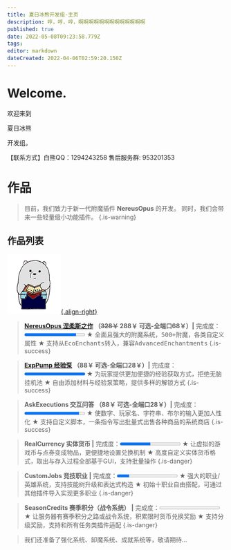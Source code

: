 ```yaml
---
title: 夏日冰熊开发组-主页
description: 哼，哼，哼，啊啊啊啊啊啊啊啊啊啊啊啊啊
published: true
date: 2022-05-08T09:23:58.779Z
tags: 
editor: markdown
dateCreated: 2022-04-06T02:59:20.150Z
---
```


<h1 class="welcome_title">Welcome.</h1>
<p class="unchangedline">欢迎来到</p><p class="group_welcome">夏日冰熊</p><p class="unchangedline">开发组。</p></p>
<p class="unchangedline"><p class="author">【联系方式】白熊QQ：1294243258 售后服务群: 953201353</p>


# 作品
> 目前，我们致力于新一代附魔插件 **NereusOpus** 的开发。
> 同时，我们会带来一些轻量级小功能插件。
{.is-warning}
## 作品列表
<a href="/NereusOpus-涅柔斯之作/涅柔斯之作-插件简介">![nereusopus_logo-小.png](/nereusopus/nereusopus_logo-小.png){.align-right}</a>
> **[NereusOpus 涅柔斯之作](/NereusOpus-涅柔斯之作/涅柔斯之作-插件简介) （~~328￥~~ 288￥ 可选-全端口68￥）|** 完成度：<progress value="85" max="100" contenteditable="false"></progress>
★ <samp>全面且强大的附魔系统，500+附魔，各类自定义属性</samp>
★ <samp>支持从EcoEnchants转入，兼容AdvancedEnchantments</samp>
{.is-success}

> **[ExpPump 经验泵](/ExpPump-经验泵/经验泵) （88￥ 可选-全端口28￥）|** 完成度：<progress value="100" max="100" contenteditable="false"></progress>
★ <samp>为玩家提供更加便捷的经验获取方式，拒绝无脑挂机池</samp>
★ <samp>自由添加材料与经验泵策略，提供多样的解锁方式</samp>
{.is-success}

> **AskExecutions 交互问答 （88￥ 可选-全端口28￥）|** 完成度：<progress value="90" max="100" contenteditable="false"></progress>
★ 使数字、玩家名、字符串、布尔的输入更加人性化
★ 支持自定义脚本，一条指令写出批量式出售各种商品的系统商店
{.is-success}

> **RealCurrency 实体货币 |** 完成度：<progress value="50" max="100" contenteditable="false"></progress>
★ 让虚拟的游戏币与点券变成物品，更便捷地设置兑换机制
★ 高度自定义实体货币格式，取出与存入过程全部基于GUI，支持批量操作
{.is-danger}

> **CustomJobs 竞技职业 |** 完成度：<progress value="20" max="100" contenteditable="false"></progress>
★ 强大的职业/英雄系统，支持技能树升级和表达式构造
★ 初始十职业自由搭配，可通过其他插件导入实现更多职业
{.is-danger}

> **SeasonCredits 赛季积分（战令系统） |** 完成度：<progress value="0" max="100" contenteditable="false"></progress>
★ 让服务器有赛季积分之路或战令系统，积累限时货币兑换奖励
★ 支持分级奖励，支持和所有任务类插件适配
{.is-danger}

> 我们还准备了强化系统、卸魔系统、成就系统等，敬请期待...


